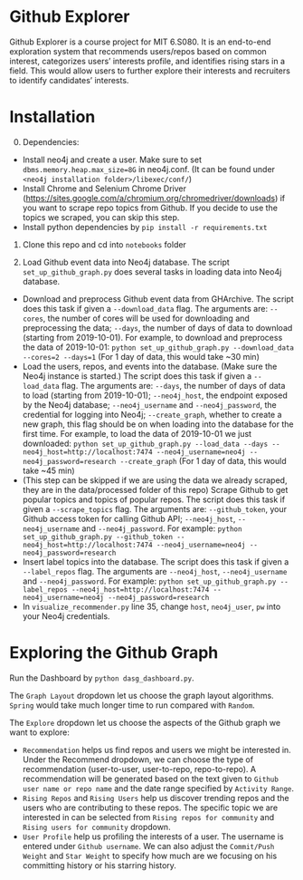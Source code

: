 # Github Explorer

Github Explorer is a course project for MIT 6.S080. It is an end-to-end exploration system that recommends users/repos based on common interest, categorizes users’ interests profile, and identifies rising stars in a field. This would allow users to further explore their interests and recruiters to identify candidates’ interests. 

# Installation

0. Dependencies:
* Install neo4j and create a user. Make sure to set `dbms.memory.heap.max_size=8G` in neo4j.conf. (It can be found under `<neo4j installation folder>/libexec/conf/`)
* Install Chrome and Selenium Chrome Driver (https://sites.google.com/a/chromium.org/chromedriver/downloads) if you want to scrape repo topics from Github. If you decide to use the topics we scraped, you can skip this step.
* Install python dependencies by `pip install -r requirements.txt`

1. Clone this repo and cd into `notebooks` folder

2. Load Github event data into Neo4j database. The script `set_up_github_graph.py` does several tasks in loading data into Neo4j database. 
* Download and preprocess Github event data from GHArchive. The script does this task if given a `--download_data` flag. The arguments are: `--cores`, the number of cores will be used for downloading and preprocessing the data; `--days`, the number of days of data to download (starting from 2019-10-01). For example, to download and preprocess the data of 2019-10-01: `python set_up_github_graph.py --download_data --cores=2 --days=1` (For 1 day of data, this would take ~30 min)
* Load the users, repos, and events into the database. (Make sure the Neo4j instance is started.) The script does this task if given a `--load_data` flag. The arguments are: `--days`, the number of days of data to load (starting from 2019-10-01); `--neo4j_host`, the endpoint exposed by the Neo4j database; `--neo4j_username` and `--neo4j_password`, the credential for logging into Neo4j; `--create_graph`, whether to create a new graph, this flag should be on when loading into the database for the first time. For example, to load the data of 2019-10-01 we just downloaded: `python set_up_github_graph.py --load_data --days --neo4j_host=http://localhost:7474 --neo4j_username=neo4j --neo4j_password=research --create_graph` (For 1 day of data, this would take ~45 min)
* (This step can be skipped if we are using the data we already scraped, they are in the data/processed folder of this repo) Scrape Github to get popular topics and topics of popular repos. The script does this task if given a `--scrape_topics` flag. The arguments are: `--github_token`, your Github access token for calling Github API; `--neo4j_host`, `--neo4j_username` and `--neo4j_password`. For example: `python set_up_github_graph.py --github_token --neo4j_host=http://localhost:7474 --neo4j_username=neo4j --neo4j_password=research`
* Insert label topics into the database. The script does this task if given a `--label_repos` flag. The arguments are `--neo4j_host`, `--neo4j_username` and `--neo4j_password`. For example: `python set_up_github_graph.py --label_repos --neo4j_host=http://localhost:7474 --neo4j_username=neo4j --neo4j_password=research`
* In `visualize_recommender.py` line 35, change `host`, `neo4j_user`, `pw` into your Neo4j credentials. 

# Exploring the Github Graph

Run the Dashboard by `python dasg_dashboard.py`.

The `Graph Layout` dropdown let us choose the graph layout algorithms. `Spring` would take much longer time to run compared with `Random`.

The `Explore` dropdown let us choose the aspects of the Github graph we want to explore:
* `Recommendation` helps us find repos and users we might be interested in. Under the Recommend dropdown, we can choose the type of recommendation (user-to-user, user-to-repo, repo-to-repo). A recommendation will be generated based on the text given to `Github user name or repo name` and the date range specified by `Activity Range`.
* `Rising Repos` and `Rising Users` help us discover trending repos and the users who are contributing to these repos. The specific topic we are interested in can be selected from `Rising repos for community` and `Rising users for community` dropdown.
* `User Profile` help us profiling the interests of a user. The username is entered under `Github username`. We can also adjust the `Commit/Push Weight` and `Star Weight` to specify how much are we focusing on his committing history or his starring history.
